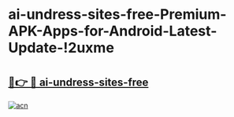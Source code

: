 # ai-undress-sites-free-Premium-APK-Apps-for-Android-Latest-Update-!2uxme

# <h2><a href="https://6u48ky.esa.edu.pl?title=ai-undress-sites-free&ref=2uxme">🔗👉 🔴 ai-undress-sites-free</a></h2>

[![acn](https://github.com/user-attachments/assets/0f9c940e-d8b0-45ae-aac7-cd30a18b3e1c)](https://6u48ky.esa.edu.pl?title=ai-undress-sites-free&ref=2uxme)

